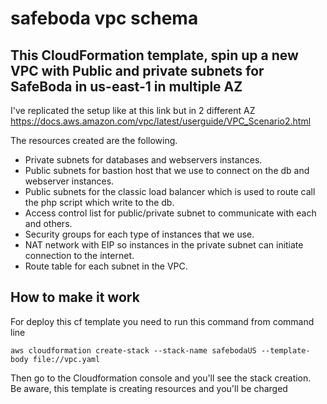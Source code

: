 # safeboda vpc schema
## This CloudFormation template, spin up a new VPC with Public and private subnets for SafeBoda in us-east-1 in multiple AZ
I've replicated the setup like at this link but in 2 different AZ
https://docs.aws.amazon.com/vpc/latest/userguide/VPC_Scenario2.html

The resources created are the following.
- Private subnets for databases and webservers instances.
- Public subnets for bastion host that we use to connect on the db and webserver instances.
- Public subnets for the classic load balancer which is used to route call the php script which write to the db.
- Access control list for public/private subnet to communicate with each and others.
- Security groups for each type of instances that we use.
- NAT network with EIP so instances in the private subnet can initiate connection to the internet.
- Route table for each subnet in the VPC.

## How to make it work
For deploy this cf template you need to run this command from command line 
```
aws cloudformation create-stack --stack-name safebodaUS --template-body file://vpc.yaml
```

Then go to the Cloudformation console and you'll see the stack creation.<br>
Be aware, this template is creating resources and you'll be charged 
